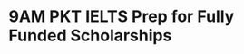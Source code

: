 # 9AM PKT IELTS Prep for Fully Funded Scholarships

<!-- - ## Week 1

   1. [Day 1](https://www.facebook.com/iCodeguru/videos/1598837524040612)
   2. [Day 2]()
   3. [Day 3]()
   4. [Day 4]()
   5. [Day 5]() -->

<!-- - ## Week 

   1. [Day 1]()
   2. [Day 2]()
   3. [Day 3]()
   4. [Day 4]()
   5. [Day 5]() -->